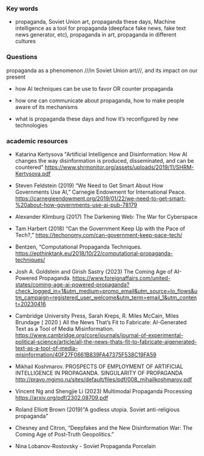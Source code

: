### Key words

- propaganda, 
Soviet Union art, 
propaganda these days, 
Machine intelligence  as a tool for propaganda (deepface fake news, fake text news generator, etc), 
propaganda in art, 
propaganda in different cultures 

### Questions

propaganda as a phenomenon ///in Soviet Union art///, and its impact on our present 

- how AI techniques can be use to favor OR counter propaganda

- how one can communicate about propaganda, how to make people aware of its mechanisms

- what is propaganda these days and how it’s reconfigured by new technologies

### academic resources

-  Katarina Kertysova "Artificial Intelligence and Disinformation: How AI changes the way disinformation is produced, disseminated, and can be countered" https://www.shrmonitor.org/assets/uploads/2019/11/SHRM-Kertysova.pdf

-  Steven Feldstein (2019) “We Need to Get Smart About How Governments Use AI,” Carnegie Endowment for International Peace. https://carnegieendowment.org/2019/01/22/we-need-to-get-smart-%20about-how-governments-use-ai-pub-78179

-  Alexander Klimburg (2017) The Darkening Web: The War for Cyberspace

- Tam Harbert (2018) “Can the Government Keep Up with the Pace of Tech?,” https://techonomy.com/can-government-keep-pace-tech/

- Bentzen, “Computational Propaganda Techniques. https://epthinktank.eu/2018/10/22/computational-propaganda-techniques/

-  Josh A. Goldstein and Girish Sastry (2023) The Coming Age of AI-Powered Propaganda.  https://www.foreignaffairs.com/united-states/coming-age-ai-powered-propaganda?check_logged_in=1&utm_medium=promo_email&utm_source=lo_flows&utm_campaign=registered_user_welcome&utm_term=email_1&utm_content=20230416

- Cambridge University Press, Sarah Kreps, R. Miles McCain, Miles Brundage ( 2020 ) All the News That’s Fit to Fabricate: AI-Generated Text as a Tool of Media Misinformation. https://www.cambridge.org/core/journals/journal-of-experimental-political-science/article/all-the-news-thats-fit-to-fabricate-aigenerated-text-as-a-tool-of-media-misinformation/40F27F0661B839FA47375F538C19FA59

- Mikhail Koshmarov. PROSPECTS OF EMPLOYMENT OF ARTIFICIAL INTELLIGENCE IN PROPAGANDA. SINGULARITY OF PROPAGANDA http://pravo.mgimo.ru/sites/default/files/pdf/008_mihailkoshmarov.pdf

- Vincent Ng and Shengjie Li (2023) Multimodal Propaganda Processing https://arxiv.org/pdf/2302.08709.pdf

-  Roland Elliott Brown (2019)"A godless utopia. Soviet anti-religious propaganda"

- Chesney and Citron, “Deepfakes and the New Disinformation War: The Coming Age of Post-Truth Geopolitics.”

- Nina Lobanov-Rostovsky - Soviet Propaganda Porcelain